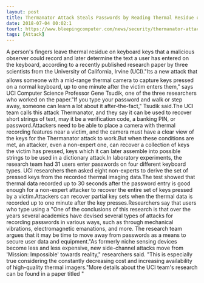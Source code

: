 ```yaml
---
layout: post
title: Thermanator Attack Steals Passwords by Reading Thermal Residue on Keyboards
date: 2018-07-04 00:02:1
tourl: https://www.bleepingcomputer.com/news/security/thermanator-attack-steals-passwords-by-reading-thermal-residue-on-keyboards/
tags: [Attack]
---
```

A person's fingers leave thermal residue on keyboard keys that a malicious observer could record and later determine the text a user has entered on the keyboard, according to a recently published research paper by three scientists from the University of California, Irvine (UCI)."Its a new attack that allows someone with a mid-range thermal camera to capture keys pressed on a normal keyboard, up to one minute after the victim enters them," says UCI Computer Science Professor Gene Tsudik, one of the three researchers who worked on the paper."If you type your password and walk or step away, someone can learn a lot about it after-the-fact," Tsudik said.The UCI team calls this attack Thermanator, and they say it can be used to recover short strings of text, may it be a verification code, a banking PIN, or password.Attackers need to be able to place a camera with thermal recording features near a victim, and the camera must have a clear view of the keys for the Thermanator attack to work.But when these conditions are met, an attacker, even a non-expert one, can recover a collection of keys the victim has pressed, keys which it can later assemble into possible strings to be used in a dictionary attack.In laboratory experiments, the research team had 31 users enter passwords on four different keyboard types. UCI researchers then asked eight non-experts to derive the set of pressed keys from the recorded thermal imaging data.The test showed that thermal data recorded up to 30 seconds after the password entry is good enough for a non-expert attacker to recover the entire set of keys pressed by a victim.Attackers can recover partial key sets when the thermal data is recorded up to one minute after the key presses.Researchers say that users who type using a "One of the conclusions of this research is that over the years several academics have devised several types of attacks for recording passwords in various ways, such as through mechanical vibrations, electromagnetic emanations, and more. The research team argues that it may be time to move away from passwords as a means to secure user data and equipment."As formerly niche sensing devices become less and less expensive, new side-channel attacks move from 'Mission: Impossible' towards reality," researchers said. "This is especially true considering the constantly decreasing cost and increasing availability of high-quality thermal imagers."More details about the UCI team's research can be found in a paper titled "